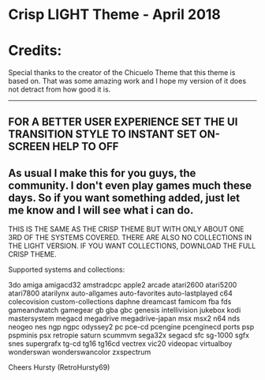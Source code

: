 # Crisp LIGHT Theme - April 2018

# Credits:
Special thanks to the creator of the Chicuelo Theme that this theme is based on. That was some amazing work and I hope my version of it does not detract from how good it is.

------------------------------------------------------------------------------------------------------------------------------------------
FOR A BETTER USER EXPERIENCE SET THE UI TRANSITION STYLE TO INSTANT
SET ON-SCREEN HELP TO OFF
------------------------------------------------------------------------------------------------------------------------------------------
As usual I make this for you guys, the community.
I don't even play games much these days. So if you want something added, just let me know and I will see what i can do.
------------------------------------------------------------------------------------------------------------------------------------------
THIS IS THE SAME AS THE CRISP THEME BUT WITH ONLY ABOUT ONE 3RD OF THE SYSTEMS COVERED.
THERE ARE ALSO NO COLLECTIONS IN THE LIGHT VERSION. IF YOU WANT COLLECTIONS, DOWNLOAD THE FULL CRISP THEME.

Supported systems and collections:

3do
amiga
amigacd32
amstradcpc
apple2
arcade
atari2600
atari5200
atari7800
atarilynx
auto-allgames
auto-favorites
auto-lastplayed
c64
colecovision
custom-collections
daphne
dreamcast
famicom
fba
fds
gameandwatch
gamegear
gb
gba
gbc
genesis
intellivision
jukebox
kodi
mastersystem
megacd
megadrive
megadrive-japan
msx
msx2
n64
nds
neogeo
nes
ngp
ngpc
odyssey2
pc
pce-cd
pcengine
pcenginecd
ports
psp
pspminis
psx
retropie
saturn
scummvm
sega32x
segacd
sfc
sg-1000
sgfx
snes
supergrafx
tg-cd
tg16
tg16cd
vectrex
vic20
videopac
virtualboy
wonderswan
wonderswancolor
zxspectrum

Cheers
Hursty (RetroHursty69)
